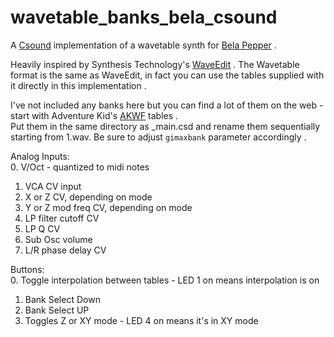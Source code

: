# wavetable_banks_bela_csound

A [Csound](https://csound.com) implementation of a wavetable synth for [Bela Pepper](https://learn.bela.io/products/modular/pepper/) .

Heavily inspired by Synthesis Technology's [WaveEdit](https://github.com/AndrewBelt/WaveEdit) .  The Wavetable format is the same as WaveEdit, in fact you can use the tables supplied with it directly in this implementation .

I've not included any banks here but you can find a lot of them on the web - start with Adventure Kid's [AKWF](https://github.com/KristofferKarlAxelEkstrand/AKWF-FREE/tree/master/AKWF--Synthesis-Technology/Wavetables) tables .  
Put them in the same directory as \_main.csd and rename them sequentially starting from 1.wav.  Be sure to adjust ```gimaxbank``` parameter accordingly .  

Analog Inputs:  
  0. V/Oct - quantized to midi notes
  1. VCA CV input 
  2. X or Z CV, depending on mode
  3. Y or Z mod freq CV, depending on mode
  4. LP filter cutoff CV
  5. LP Q CV
  6. Sub Osc volume
  7. L/R phase delay CV

Buttons:  
  0. Toggle interpolation between tables - LED 1 on means interpolation is on
  1. Bank Select Down
  2. Bank Select UP
  3. Toggles Z or XY mode - LED 4 on means it's in XY mode
